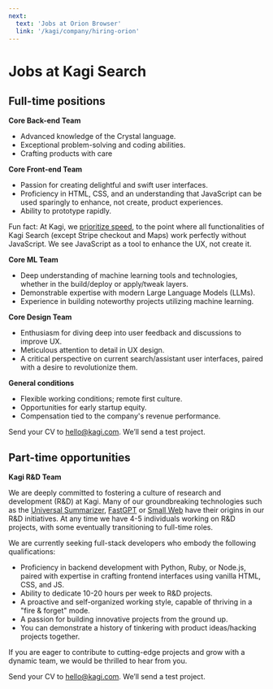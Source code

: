 ```yaml
---
next:
  text: 'Jobs at Orion Browser'
  link: '/kagi/company/hiring-orion'
---
```

# Jobs at Kagi Search

## Full-time positions

**Core Back-end Team**
- Advanced knowledge of the Crystal language.
- Exceptional problem-solving and coding abilities.
- Crafting products with care

**Core Front-end Team**
- Passion for creating delightful and swift user interfaces.
- Proficiency in HTML, CSS, and an understanding that JavaScript can be used sparingly to enhance, not create, product experiences.
- Ability to prototype rapidly.

Fun fact: At Kagi, we [prioritize speed](../search-details/search-speed.md), to the point where all functionalities of Kagi Search (except Stripe checkout and Maps) work perfectly without JavaScript. We see JavaScript as a tool to enhance the UX, not create it.

**Core ML Team**
- Deep understanding of machine learning tools and technologies, whether in the build/deploy or apply/tweak layers.
- Demonstrable expertise with modern Large Language Models (LLMs).
- Experience in building noteworthy projects utilizing machine learning.

**Core Design Team**
- Enthusiasm for diving deep into user feedback and discussions to improve UX.
- Meticulous attention to detail in UX design.
- A critical perspective on current search/assistant user interfaces, paired with a desire to revolutionize them.

**General conditions**
- Flexible working conditions; remote first culture.
- Opportunities for early startup equity.
- Compensation tied to the company's revenue performance.
 
Send your CV to [hello@kagi.com](mailto:hello@kagi.com).  We’ll send a test project.

## Part-time opportunities

**Kagi R&D Team**

We are deeply committed to fostering a culture of research and development (R&D) at Kagi. Many of our groundbreaking technologies such as the [Universal Summarizer](https://kagi.com/summarizer), [FastGPT](https://kagi.com/fastgpt) or [Small Web](https://kagi.com/smallweb) have their origins in our R&D initiatives. At any time we have 4-5 individuals working on R&D projects, with some eventually transitioning to full-time roles.

We are currently seeking full-stack developers who embody the following qualifications:

- Proficiency in backend development with Python, Ruby, or Node.js, paired with expertise in crafting frontend interfaces using vanilla HTML, CSS, and JS.
- Ability to dedicate 10-20 hours per week to R&D projects.
- A proactive and self-organized working style, capable of thriving in a "fire & forget" mode.
- A passion for building innovative projects from the ground up.
- You can demonstrate a history of tinkering with product ideas/hacking projects together.

If you are eager to contribute to cutting-edge projects and grow with a dynamic team, we would be thrilled to hear from you.

Send your CV to [hello@kagi.com](mailto:hello@kagi.com).  We’ll send a test project.
